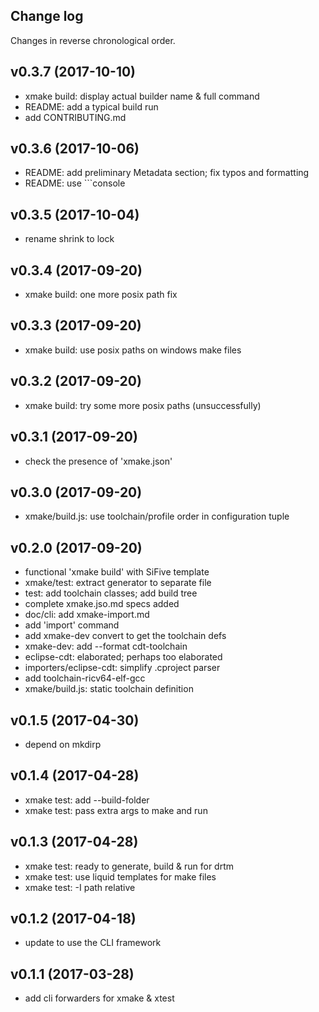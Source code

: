## Change log

Changes in reverse chronological order.

## v0.3.7 (2017-10-10)

- xmake build: display actual builder name & full command
- README: add a typical build run
- add CONTRIBUTING.md

## v0.3.6 (2017-10-06)

- README: add preliminary Metadata section; fix typos and formatting
- README: use ```console

## v0.3.5 (2017-10-04)

- rename shrink to lock

## v0.3.4 (2017-09-20)

- xmake build: one more posix path fix

## v0.3.3 (2017-09-20)

- xmake build: use posix paths on windows make files

## v0.3.2 (2017-09-20)

- xmake build: try some more posix paths (unsuccessfully)

## v0.3.1 (2017-09-20)

- check the presence of 'xmake.json'

## v0.3.0 (2017-09-20)

- xmake/build.js: use toolchain/profile order in configuration tuple

## v0.2.0 (2017-09-20)

- functional 'xmake build' with SiFive template
- xmake/test: extract generator to separate file
- test: add toolchain classes; add build tree
- complete xmake.jso.md specs added
- doc/cli: add xmake-import.md
- add 'import' command
- add xmake-dev convert to get the toolchain defs
- xmake-dev: add --format cdt-toolchain
- eclipse-cdt: elaborated; perhaps too elaborated
- importers/eclipse-cdt: simplify .cproject parser
- add toolchain-ricv64-elf-gcc
- xmake/build.js: static toolchain definition

## v0.1.5 (2017-04-30)

- depend on mkdirp

## v0.1.4 (2017-04-28)

- xmake test: add --build-folder
- xmake test: pass extra args to make and run

## v0.1.3 (2017-04-28)

- xmake test: ready to generate, build & run for drtm
- xmake test: use liquid templates for make files
- xmake test: -I path relative

## v0.1.2 (2017-04-18)

- update to use the CLI framework

## v0.1.1 (2017-03-28)

- add cli forwarders for xmake & xtest
